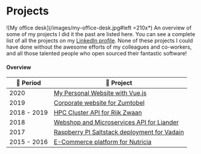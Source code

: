 # Projects

![My office desk](/images/my-office-desk.jpg#left =210x*) An overview of some of my projects I did it the past are listed here. You can see a complete list of all the projects on my [LinkedIn profile](https://www.linkedin.com/in/maerteijn/). None of these projects I could have done without the awesome efforts of my colleagues and co-workers, and all those talented people who open sourced their fantastic software!

#### Overview

| :calendar: Period  | :file_folder: Project                                                                               |
| ------------------ | --------------------------------------------------------------------------------------------------- |
| 2020               | [My Personal Website with Vue.js](/en/projects/my-personal-website-with-vue)                        |
| 2019               | [Corporate website for Zumtobel](/en/projects/corporate-website-for-zumtobel)                       |
| 2018 - 2019        | [HPC Cluster API for Rijk Zwaan](/en/projects/hpc-cluster-api-for-rijk-zwaan)                       |
| 2018               | [Webshop and Microservices API for Liander](/en/projects/webshop-and-microservices-api-for-liander) |
| 2017               | [Raspberry PI Saltstack deployment for Vadain](/en/projects/rpi-saltstack-deployment-for-vadain)    |
| 2015 - 2016        | [E-Commerce platform for Nutricia](/en/projects/e-commerce-platform-for-nutricia)                   |
